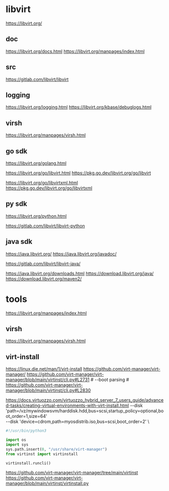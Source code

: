 # libvirt

https://libvirt.org/

## doc

https://libvirt.org/docs.html
https://libvirt.org/manpages/index.html

## src

https://gitlab.com/libvirt/libvirt

## logging

https://libvirt.org/logging.html
https://libvirt.org/kbase/debuglogs.html

## virsh

https://libvirt.org/manpages/virsh.html

## go sdk

https://libvirt.org/golang.html

https://libvirt.org/go/libvirt.html
https://pkg.go.dev/libvirt.org/go/libvirt

https://libvirt.org/go/libvirtxml.html
https://pkg.go.dev/libvirt.org/go/libvirtxml

## py sdk

https://libvirt.org/python.html

https://gitlab.com/libvirt/libvirt-python

## java sdk

https://java.libvirt.org/
https://java.libvirt.org/javadoc/

https://gitlab.com/libvirt/libvirt-java/

https://java.libvirt.org/downloads.html
https://download.libvirt.org/java/
https://download.libvirt.org/maven2/

# tools

https://libvirt.org/manpages/index.html

## virsh

https://libvirt.org/manpages/virsh.html

## virt-install

https://linux.die.net/man/1/virt-install
https://github.com/virt-manager/virt-manager/
https://github.com/virt-manager/virt-manager/blob/main/virtinst/cli.py#L2731
    # --boot parsing #
https://github.com/virt-manager/virt-manager/blob/main/virtinst/cli.py#L2830

https://docs.virtuozzo.com/virtuozzo_hybrid_server_7_users_guide/advanced-tasks/creating-virtual-environments-with-virt-install.html
    --disk 'path=/vz/mywindowsvm/harddisk.hdd,bus=scsi,startup_policy=optional,boot_order=1,size=64' \
    --disk 'device=cdrom,path=myosdistrib.iso,bus=scsi,boot_order=2' \

```python
#!/usr/bin/python3

import os
import sys
sys.path.insert(0, "/usr/share/virt-manager")
from virtinst import virtinstall

virtinstall.runcli()

```
https://github.com/virt-manager/virt-manager/tree/main/virtinst
https://github.com/virt-manager/virt-manager/blob/main/virtinst/virtinstall.py
